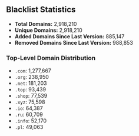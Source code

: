## Blacklist Statistics

- **Total Domains:** 2,918,210
- **Unique Domains:** 2,918,210
- **Added Domains Since Last Version:** 885,147
- **Removed Domains Since Last Version:** 988,853

### Top-Level Domain Distribution

-  `.com`: 1,277,667
-  `.org`: 238,950
-  `.net`: 181,203
-  `.top`: 93,439
-  `.shop`: 77,539
-  `.xyz`: 75,598
-  `.io`: 64,387
-  `.ru`: 60,709
-  `.info`: 52,170
-  `.pl`: 49,063
